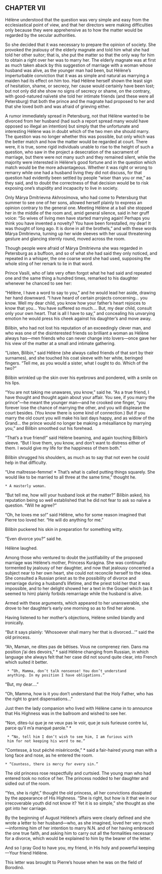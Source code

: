 ## CHAPTER VII

Hélène understood that the question was very simple and easy from
the ecclesiastical point of view, and that her directors were making
difficulties only because they were apprehensive as to how the matter
would be regarded by the secular authorities.

So she decided that it was necessary to prepare the opinion of society.
She provoked the jealousy of the elderly magnate and told him what she
had told her other suitor; that is, she put the matter so that the only
way for him to obtain a right over her was to marry her. The elderly
magnate was at first as much taken aback by this suggestion of marriage
with a woman whose husband was alive, as the younger man had been, but
Hélène’s imperturbable conviction that it was as simple and natural as
marrying a maiden had its effect on him too. Had Hélène herself shown
the least sign of hesitation, shame, or secrecy, her cause would
certainly have been lost; but not only did she show no signs of secrecy
or shame, on the contrary, with good-natured naïveté she told her
intimate friends (and these were all Petersburg) that both the prince
and the magnate had proposed to her and that she loved both and was
afraid of grieving either.

A rumor immediately spread in Petersburg, not that Hélène wanted to
be divorced from her husband (had such a report spread many would have
opposed so illegal an intention) but simply that the unfortunate and
interesting Hélène was in doubt which of the two men she should marry.
The question was no longer whether this was possible, but only which was
the better match and how the matter would be regarded at court. There
were, it is true, some rigid individuals unable to rise to the height of
such a question, who saw in the project a desecration of the sacrament
of marriage, but there were not many such and they remained silent,
while the majority were interested in Hélène’s good fortune and in the
question which match would be the more advantageous. Whether it was
right or wrong to remarry while one had a husband living they did not
discuss, for that question had evidently been settled by people “wiser
than you or me,” as they said, and to doubt the correctness of that
decision would be to risk exposing one’s stupidity and incapacity to
live in society.

Only Márya Dmítrievna Akhrosímova, who had come to Petersburg that
summer to see one of her sons, allowed herself plainly to express
an opinion contrary to the general one. Meeting Hélène at a ball she
stopped her in the middle of the room and, amid general silence, said
in her gruff voice: “So wives of living men have started marrying
again! Perhaps you think you have invented a novelty? You have been
forestalled, my dear! It was thought of long ago. It is done in all the
brothels,” and with these words Márya Dmítrievna, turning up her wide
sleeves with her usual threatening gesture and glancing sternly round,
moved across the room.

Though people were afraid of Márya Dmítrievna she was regarded in
Petersburg as a buffoon, and so of what she had said they only noticed,
and repeated in a whisper, the one coarse word she had used, supposing
the whole sting of her remark to lie in that word.

Prince Vasíli, who of late very often forgot what he had said and
repeated one and the same thing a hundred times, remarked to his
daughter whenever he chanced to see her:

“Hélène, I have a word to say to you,” and he would lead her
aside, drawing her hand downward. “I have heard of certain projects
concerning... you know. Well my dear child, you know how your father’s
heart rejoices to know that you... You have suffered so much.... But, my
dear child, consult only your own heart. That is all I have to say,” and
concealing his unvarying emotion he would press his cheek against his
daughter’s and move away.

Bilíbin, who had not lost his reputation of an exceedingly clever man,
and who was one of the disinterested friends so brilliant a woman as
Hélène always has—men friends who can never change into lovers—once gave
her his view of the matter at a small and intimate gathering.

“Listen, Bilíbin,” said Hélène (she always called friends of that sort
by their surnames), and she touched his coat sleeve with her white,
beringed fingers. “Tell me, as you would a sister, what I ought to do.
Which of the two?”

Bilíbin wrinkled up the skin over his eyebrows and pondered, with a
smile on his lips.

“You are not taking me unawares, you know,” said he. “As a true friend,
I have thought and thought again about your affair. You see, if you
marry the prince”—he meant the younger man—and he crooked one finger,
“you forever lose the chance of marrying the other, and you will
displease the court besides. (You know there is some kind of
connection.) But if you marry the old count you will make his last days
happy, and as widow of the Grand... the prince would no longer be making
a mésalliance by marrying you,” and Bilíbin smoothed out his forehead.

“That’s a true friend!” said Hélène beaming, and again touching
Bilíbin’s sleeve. “But I love them, you know, and don’t want to distress
either of them. I would give my life for the happiness of them both.”

Bilíbin shrugged his shoulders, as much as to say that not even he could
help in that difficulty.

“Une maîtresse-femme! * That’s what is called putting things squarely.
She would like to be married to all three at the same time,” thought he.

    * A masterly woman.

“But tell me, how will your husband look at the matter?” Bilíbin asked,
his reputation being so well established that he did not fear to ask so
naïve a question. “Will he agree?”

“Oh, he loves me so!” said Hélène, who for some reason imagined that
Pierre too loved her. “He will do anything for me.”

Bilíbin puckered his skin in preparation for something witty.

“Even divorce you?” said he.

Hélène laughed.

Among those who ventured to doubt the justifiability of the proposed
marriage was Hélène’s mother, Princess Kurágina. She was continually
tormented by jealousy of her daughter, and now that jealousy concerned
a subject near to her own heart, she could not reconcile herself to the
idea. She consulted a Russian priest as to the possibility of divorce
and remarriage during a husband’s lifetime, and the priest told her that
it was impossible, and to her delight showed her a text in the Gospel
which (as it seemed to him) plainly forbids remarriage while the husband
is alive.

Armed with these arguments, which appeared to her unanswerable, she
drove to her daughter’s early one morning so as to find her alone.

Having listened to her mother’s objections, Hélène smiled blandly and
ironically.

“But it says plainly: ‘Whosoever shall marry her that is divorced...’”
said the old princess.

“Ah, Maman, ne dites pas de bêtises. Vous ne comprenez rien. Dans ma
position j’ai des devoirs,” * said Hélène changing from Russian, in
which language she always felt that her case did not sound quite clear,
into French which suited it better.

     * “Oh, Mamma, don’t talk nonsense! You don’t understand
     anything. In my position I have obligations.”


“But, my dear....”

“Oh, Mamma, how is it you don’t understand that the Holy Father, who has
the right to grant dispensations...”

Just then the lady companion who lived with Hélène came in to announce
that His Highness was in the ballroom and wished to see her.

“Non, dites-lui que je ne veux pas le voir, que je suis furieuse contre
lui, parce qu’il m’a manqué parole.” *

     * “No, tell him I don’t wish to see him, I am furious with
     him for not keeping his word to me.”


“Comtesse, à tout péché miséricorde,” * said a fair-haired young man
with a long face and nose, as he entered the room.

    * “Countess, there is mercy for every sin.”


The old princess rose respectfully and curtsied. The young man who had
entered took no notice of her. The princess nodded to her daughter and
sidled out of the room.

“Yes, she is right,” thought the old princess, all her convictions
dissipated by the appearance of His Highness. “She is right, but how
is it that we in our irrecoverable youth did not know it? Yet it is so
simple,” she thought as she got into her carriage.


By the beginning of August Hélène’s affairs were clearly defined and
she wrote a letter to her husband—who, as she imagined, loved her very
much—informing him of her intention to marry N.N. and of her having
embraced the one true faith, and asking him to carry out all the
formalities necessary for a divorce, which would be explained to him by
the bearer of the letter.

And so I pray God to have you, my friend, in His holy and powerful
keeping—Your friend Hélène.

This letter was brought to Pierre’s house when he was on the field of
Borodinó.





